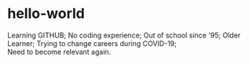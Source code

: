 # hello-world
Learning GITHUB; 
No coding experience; 
Out of school since '95; 
Older Learner; 
Trying to change careers during COVID-19;  
Need to become relevant again. 
